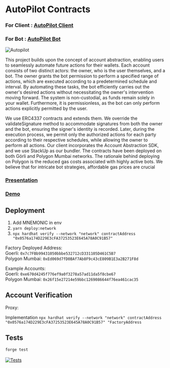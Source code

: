 # AutoPilot Contracts
### For Client : [AutoPilot Client](https://github.com/abhishekvispute/autopilot-client) 
### For Bot : [AutoPilot Bot](https://github.com/abhishekvispute/autopilot-bot)

![Autopilot](https://user-images.githubusercontent.com/46760063/232250693-309424cc-00d5-41e2-9e54-68e09a000fab.jpg)

This project builds upon the concept of account abstraction, enabling users to seamlessly automate future actions for their wallets. Each account consists of two distinct actors: the owner, who is the user themselves, and a bot.
The owner grants the bot permission to perform a specified range of actions, which are executed according to a predetermined schedule and interval. By automating these tasks, the bot efficiently carries out the owner's desired actions without necessitating the owner's intervention moving forward.
The system is non-custodial, as funds remain solely in your wallet. Furthermore, it is permissionless, as the bot can only perform actions explicitly permitted by the user.

We use ERC4337 contracts and extends them. We override the validateSignature method to accommodate signatures from both the owner and the bot, ensuring the signer's identity is recorded. Later, during the execution process, we permit only the authorized actions for each party according to their respective schedules, while allowing the owner to perform all actions.
Our client incorporates the Account Abstraction SDK, and we use StackUp as our bundler. The contracts have been deployed on both Görli and Polygon Mumbai networks. The rationale behind deploying on Polygon is the reduced gas costs associated with highly active bots. We believe that for intricate bot strategies, affordable gas prices are crucial

### [Presentation](https://www.canva.com/design/DAFgEAZu_ok/05yy8N_N6BOtS37AkaDVuA/edit?utm_content=DAFgEAZu_ok&utm_campaign=designshare&utm_medium=link2&utm_source=sharebutton)

### [Demo]()

## Deployment

1. Add MNEMONIC in env
2. `yarn deploy:network`
3. `npx hardhat verify --network "network" contractAddress "0x0576a174D229E3cFA37253523E645A78A0C91B57"`

Factory Deployed Address: </br>
Goerli: `0x7c7FBb99431050bbbe532712cD331105D461C5B7` </br>
Polygon Mumbai: `0xEd069d7fD0BAf7Ab8F9c43cE809B1E3a2B271F8d`

Example Accounts:</br> 
Goerli: `0xe670d4245f776ef9a0f3278a57ad11da5f8cbe67` </br>
Polygon Mumbai: `0x26f15e27214e59bbc1269086644f76ea461cac35`

## Account Verification 

Proxy: 

Implementation
`npx hardhat verify --network "network" contractAddress "0x0576a174D229E3cFA37253523E645A78A0C91B57" "FactoryAddress`

## Tests

`forge test` </br></br>
[![Tests](https://github.com/pcaversaccio/hardhat-project-template-ts/actions/workflows/test-contracts.yml/badge.svg)](https://github.com/pcaversaccio/hardhat-project-template-ts/actions/workflows/test-contracts.yml)
